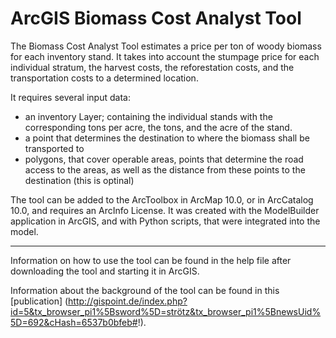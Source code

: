 ArcGIS Biomass Cost Analyst Tool
======================

The Biomass Cost Analyst Tool estimates a price per ton of woody biomass for each inventory stand. It takes into account the stumpage price for each individual stratum, the harvest costs, the reforestation costs, and the transportation costs to a determined location.

It requires several input data:
* an inventory Layer;  containing the individual stands with the corresponding tons per acre, the tons, and the acre of the stand. 
* a point that determines the destination to where the biomass shall be transported to
* polygons, that cover operable areas, points that determine the road access to the areas, as well as the distance from these points to the destination (this is optinal)

The tool can be added to the ArcToolbox in ArcMap 10.0, or in ArcCatalog 10.0, and requires an ArcInfo License. It was created with the ModelBuilder application in ArcGIS, and with Python scripts, that were integrated into the model.

-------------------


Information on how to use the tool can be found in the help file after downloading the tool and starting it in ArcGIS.

Information about the background of the tool can be found in this [publication] (http://gispoint.de/index.php?id=5&tx_browser_pi1%5Bsword%5D=strötz&tx_browser_pi1%5BnewsUid%5D=692&cHash=6537b0bfeb#!).

